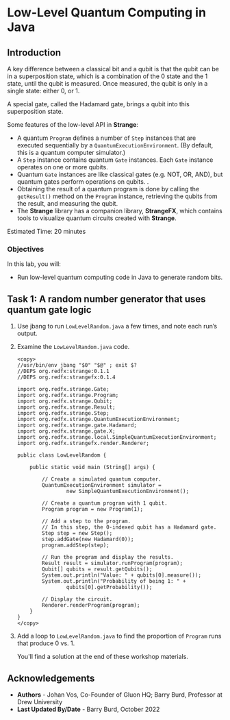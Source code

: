 # Low-Level Quantum Computing in Java

## Introduction

A key difference between a classical bit and a qubit is that the qubit can be in a superposition state, which is a combination of the 0 state and the 1 state, until the qubit is measured. Once measured, the qubit is only in a single state: either 0, or 1.

A special gate, called the Hadamard gate, brings a qubit into this superposition state.

Some features of the low-level API in **Strange**:
* A quantum `Program` defines a number of `Step` instances that are executed sequentially by a `QuantumExecutionEnvironment`. (By default, this is a quantum computer simulator.)
* A `Step` instance contains quantum `Gate` instances. Each `Gate` instance operates on one or more qubits.
* Quantum `Gate` instances are like classical gates (e.g. NOT, OR, AND), but quantum gates perform operations on qubits. . 
* Obtaining the result of a quantum program is done by calling the `getResult()` method on the `Program` instance, retrieving the qubits from the result, and measuring the qubit. 
* The **Strange** library has a companion library, **StrangeFX**, which contains tools to visualize quantum circuits created with **Strange**. 





Estimated Time: 20 minutes

### Objectives

In this lab, you will:
* Run low-level quantum computing code in Java to generate random bits.


## Task 1: A random number generator that uses quantum gate logic

1. Use jbang to run `LowLevelRandom.java` a few times, and note each run’s output.

2. Examine the `LowLevelRandom.java` code.

	```
	<copy>
	//usr/bin/env jbang "$0" "$@" ; exit $?
	//DEPS org.redfx:strange:0.1.1
	//DEPS org.redfx:strangefx:0.1.4
	
	import org.redfx.strange.Gate;
	import org.redfx.strange.Program;
	import org.redfx.strange.Qubit;
	import org.redfx.strange.Result;
	import org.redfx.strange.Step;
	import org.redfx.strange.QuantumExecutionEnvironment;
	import org.redfx.strange.gate.Hadamard;
	import org.redfx.strange.gate.X;
	import org.redfx.strange.local.SimpleQuantumExecutionEnvironment;
	import org.redfx.strangefx.render.Renderer;
	
	public class LowLevelRandom {
	
		public static void main (String[] args) {
	
			// Create a simulated quantum computer.
			QuantumExecutionEnvironment simulator = 
			        new SimpleQuantumExecutionEnvironment();
	
			// Create a quantum program with 1 qubit.
			Program program = new Program(1);
	
			// Add a step to the program.
			// In this step, the 0-indexed qubit has a Hadamard gate.
			Step step = new Step();
			step.addGate(new Hadamard(0));
			program.addStep(step);
	
			// Run the program and display the results.
			Result result = simulator.runProgram(program);
			Qubit[] qubits = result.getQubits();        
			System.out.println("Value: " + qubits[0].measure());
			System.out.println("Probability of being 1: " + 
			        qubits[0].getProbability());
	
			// Display the circuit.
			Renderer.renderProgram(program);
		}
	}
	</copy>
	```

3. Add a loop to `LowLevelRandom.java` to find the proportion of `Program` runs that produce 0 vs. 1.

   You'll find a solution at the end of these workshop materials.



## Acknowledgements
* **Authors** - Johan Vos, Co-Founder of Gluon HQ; Barry Burd, Professor at Drew University
* **Last Updated By/Date** - Barry Burd, October 2022


